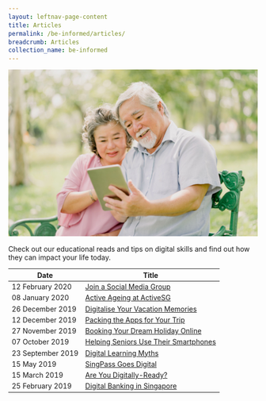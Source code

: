 ```yaml
---
layout: leftnav-page-content
title: Articles
permalink: /be-informed/articles/
breadcrumb: Articles
collection_name: be-informed
---
```

![picture](/images/be-informed/be-informed-2.jpg)

Check out our educational reads and tips on digital skills and find out how they can impact your life today.

| Date | Title |
|--|--|
| 12 February 2020| [Join a Social Media Group](/join-a-social-media-group/) |
| 08 January 2020 | [Active Ageing at ActiveSG](/active-ageing-at-activesg/) |
| 26 December 2019 | [Digitalise Your Vacation Memories](/digitalise-your-vacation-memories/) |
| 12 December 2019 | [Packing the Apps for Your Trip](/packing-the-apps-for-your-trip/) |
| 27 November 2019 | [Booking Your Dream Holiday Online](/booking-your-dream-holiday-online/) |
| 07 October 2019 | [Helping Seniors Use Their Smartphones](/helping-seniors-use-their-smartphones/) |
| 23 September 2019 | [Digital Learning Myths](/digital-learning-myths/) |
| 15 May 2019 | [SingPass Goes Digital](/singpass-goes-digital/) |
| 15 March 2019 | [Are You Digitally-Ready?](/are-you-digitally-ready/) |
| 25 February 2019 | [Digital Banking in Singapore](/digital-banking-in-singapore/) |
